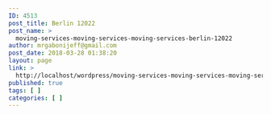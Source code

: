 ```yaml
---
ID: 4513
post_title: Berlin 12022
post_name: >
  moving-services-moving-services-moving-services-berlin-12022
author: mrgabonijeff@gmail.com
post_date: 2018-03-28 01:38:20
layout: page
link: >
  http://localhost/wordpress/moving-services-moving-services-moving-services-berlin-12022/
published: true
tags: [ ]
categories: [ ]
---
```


